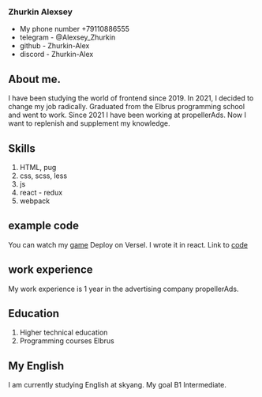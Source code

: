 ### Zhurkin Alexsey

* My phone number +79110886555 
* telegram - @Alexsey_Zhurkin 
* github - Zhurkin-Alex
* discord - Zhurkin-Alex

## About me.
I have been studying the world of frontend since 2019. In 2021, I decided to change my job radically. Graduated from the Elbrus programming school and went to work. Since 2021 I have been working at propellerAds. Now I want to replenish and supplement my knowledge.

## Skills
1. HTML, pug
2. css, scss, less
3. js
4. react - redux
5. webpack

## example code
You can watch my [game](https://markdownlivepreview.com/) Deploy on Versel. I wrote it in react. Link to [code](https://github.com/Zhurkin-Alex/test-game)


## work experience
My work experience is 1 year in the advertising company propellerAds.

## Education
1. Higher technical education
2. Programming courses Elbrus

## My English
I am currently studying English at skyang. My goal B1 Intermediate.